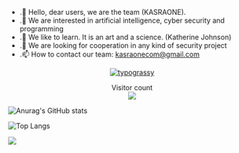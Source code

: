 
- .👋 Hello, dear users, we are the team (KASRAONE).
- .👀 We are interested in artificial intelligence, cyber security and programming
- .🌱 We like to learn. It is an art and a science. (Katherine Johnson)
- .💞️ We are looking for cooperation in any kind of security project
- .📫 How to contact our team: kasraonecom@gmail.com




<div align="center">
    <a href="https://github.com/kasraone">
        <img alt="typograssy" src="[https://typograssy.deno.dev/api?text=KASRAONE&l0=none&l1=82d9d0&l2=027353&l3=038c4c&l4=01402e&bg=none&frame=none&speed=100&comment=](https://typograssy.deno.dev/apitext=KASRAONE&l0=ffffff&l1=00ff11&l2=00ff33&l3=00ff33&l4=00ff33&speed=1&comment=)">
    </a>
</div>

<p align="center"> 
  Visitor count<br>
  <img src="https://profile-counter.glitch.me/kasraone/count.svg" />
</p>

![Anurag's GitHub stats](https://github-readme-stats.vercel.app/api?username=kasraone&show_icons=true&theme=transparent)

![Top Langs](https://github-readme-stats.vercel.app/api/top-langs/?username=kasraone&hide_progress=true)



 <p>    <img src="https://skillicons.dev/icons?i=c,cs,php,powershell,bash,cpp,django,git,go,java,kubernetes,laravel,mysql,postgres,postman,py,js,html,css,bsd,linux,tailwind,unity,webpack,wordpress,arduino,raspberrypi,redux,react,nextjs,nginx,sqlite,nodejs,gitlab,github,electron,docker,bootstrap,qt,regex,kotlin,visualstudio" />

</p>
